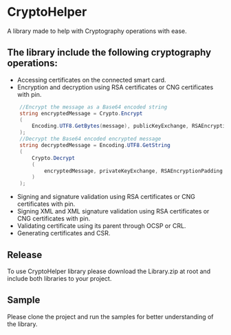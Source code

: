 # CryptoHelper
A library made to help with Cryptography operations with ease.

## The library include the following cryptography operations:

* Accessing certificates on the connected smart card.
* Encryption and decryption using RSA certificates or CNG certificates with pin.
```cs
    //Encrypt the message as a Base64 encoded string
    string encryptedMessage = Crypto.Encrypt
    (
        Encoding.UTF8.GetBytes(message), publicKeyExchange, RSAEncryptionPadding.OaepSHA1
    );
    //Decrypt the Base64 encoded encrypted message
    string decryptedMessage = Encoding.UTF8.GetString
    (
        Crypto.Decrypt
        (
            encryptedMessage, privateKeyExchange, RSAEncryptionPadding.OaepSHA1
        )
    );
```
* Signing and signature validation using RSA certificates or CNG certificates with pin.
* Signing XML and XML signature validation using RSA certificates or CNG certificates with pin.
* Validating certificate using its parent through OCSP or CRL.
* Generating certificates and CSR.

## Release
To use CryptoHelper library please download the Library.zip at root and include both libraries to your project.

## Sample 
Please clone the project and run the samples for better understanding of the library.
